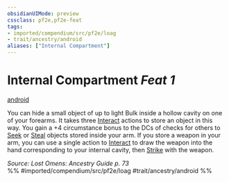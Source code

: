 ```yaml
---
obsidianUIMode: preview
cssclass: pf2e,pf2e-feat
tags:
- imported/compendium/src/pf2e/loag
- trait/ancestry/android
aliases: ["Internal Compartment"]
---
```

# Internal Compartment  *Feat 1*  
[android](android-loag.md)  


You can hide a small object of up to light Bulk inside a hollow cavity on one of your forearms. It takes three [Interact](interact.md) actions to store an object in this way. You gain a +4 circumstance bonus to the DCs of checks for others to [Seek](seek.md) or [Steal](steal.md) objects stored inside your arm. If you store a weapon in your arm, you can use a single action to [Interact](interact.md) to draw the weapon into the hand corresponding to your internal cavity, then [Strike](strike.md) with the weapon.

*Source: Lost Omens: Ancestry Guide p. 73*  
%% #imported/compendium/src/pf2e/loag #trait/ancestry/android %%